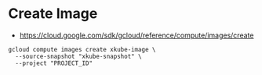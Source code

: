 # Create Image
- https://cloud.google.com/sdk/gcloud/reference/compute/images/create
```
gcloud compute images create xkube-image \
  --source-snapshot "xkube-snapshot" \
  --project "PROJECT_ID"
```